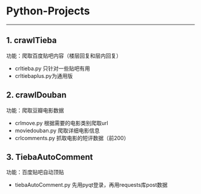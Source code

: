 # Python-Projects
---
**1. crawlTieba**  
---
功能：爬取百度贴吧内容（楼层回复和层内回复）  
   * crltieba.py 只针对一些贴吧有用
   * crltiebaplus.py为通用版

**2. crawlDouban**  
---
功能：爬取豆瓣电影数据
   * crlmove.py 根据需要的电影类别爬取url
   * moviedouban.py 爬取详细电影信息
   * crlcomments.py 抓取电影的短评数据（前200）
   
**3. TiebaAutoComment**  
---
功能：百度贴吧自动顶贴  
   * tiebaAutoComment.py 先用pyqt登录，再用requests库post数据
